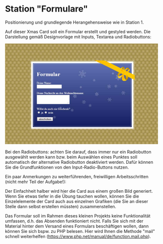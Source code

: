 # Station "Formulare"

Positionierung und grundlegende Herangehensweise wie in Station 1.

Auf dieser Xmas Card soll ein Formular erstellt und gestyled werden. Die Darstellung gemäß Designvorlage mit Inputs, Textarea und Radiobuttons:


![Designvorlage](designvorlage.png)

Bei den Radiobuttons: achten Sie darauf, dass immer nur ein Radiobutton ausgewählt werden kann bzw. beim Auswählen eines Punktes soll automatisch der alternative Radiobutton deaktiviert werden. Dafür können Sie die Grundfunktionen von den Input-Radio-Buttons nutzen.


Ein paar Anmerkungen zu weiterführenden, freiwilligen Arbeitsschritten (nicht mehr Teil der Aufgabe!):

Der Einfachheit halber wird hier die Card aus einem großen Bild generiert. Wenn Sie etwas tiefer in die Übung tauchen wollen, können Sie die Einzelelemente der Card auch aus einzelnen Grafiken (die Sie an dieser Stelle dann selbst erstellen müssten) zusammenstellen.

Das Formular soll im Rahmen dieses kleinen Projekts keine Funktionalität umfassen, d.h. das Absenden funktioniert nicht. Falls Sie sich mit der Material hinter dem Versand eines Formulars beschäftigen wollen, dann können Sie sich bspw. zu PHP belesen. Hier wird Ihnen die Methode "mail" schnell weiterhelfen (https://www.php.net/manual/de/function.mail.php).